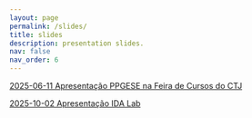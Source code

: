 ```yaml
---
layout: page
permalink: /slides/
title: slides
description: presentation slides.
nav: false
nav_order: 6
---
```


<style>body {text-align: justify}</style>

[2025-06-11 Apresentação PPGESE na Feira de Cursos do CTJ](/assets/pdf/2025-06-11-PPGESE.pdf)

[2025-10-02 Apresentação IDA Lab](/assets/pdf/2025_10_02-IDA.pdf)
